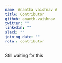 ```yaml
---
name: Anantha vaishnav A
title: Contributor
github: ananth-vaishnav
twitter: ""
linkedin: ""
slack: ""
joining_date: ""
role : contributor
---
```


Still waiting for this
